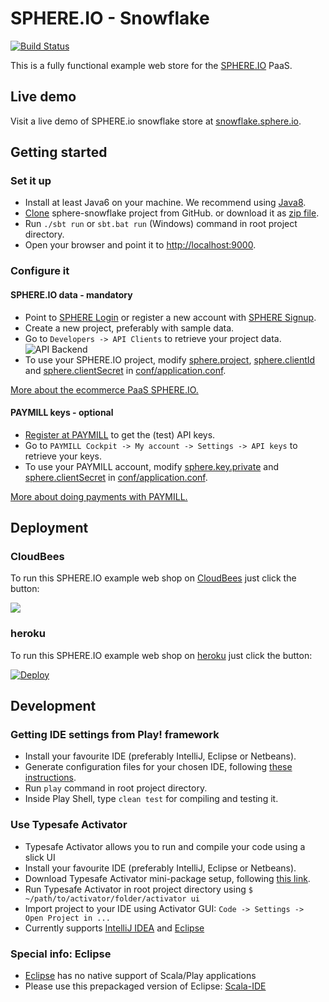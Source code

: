 SPHERE.IO - Snowflake
=====================

[![Build Status](https://travis-ci.org/commercetools/sphere-snowflake.png)](https://travis-ci.org/commercetools/sphere-snowflake)

This is a fully functional example web store for the [SPHERE.IO](http://sphere.io) PaaS.

## Live demo
Visit a live demo of SPHERE.io snowflake store at [snowflake.sphere.io](http://snowflake.sphere.io/).

## Getting started

### Set it up
- Install at least Java6 on your machine. We recommend using [Java8](http://www.oracle.com/technetwork/java/javase/downloads/jdk8-downloads-2133151.html).
- [Clone](http://git-scm.com/book/en/Git-Basics-Getting-a-Git-Repository#Cloning-an-Existing-Repository) sphere-snowflake project from GitHub. or download it as [zip file](https://github.com/commercetools/sphere-snowflake/archive/master.zip).
- Run `./sbt run` or `sbt.bat run` (Windows) command in root project directory.
- Open your browser and point it to [http://localhost:9000](http://localhost:9000).

### Configure it

#### SPHERE.IO data - mandatory
- Point to [SPHERE Login](https://admin.sphere.io/login) or register a new account with [SPHERE Signup](https://admin.sphere.io/signup).
- Create a new project, preferably with sample data.
- Go to `Developers -> API Clients` to retrieve your project data.
![API Backend](https://raw.github.com/commercetools/sphere-snowflake/master/public/images/mc_api.png)
- To use your SPHERE.IO project, modify [sphere.project](https://github.com/commercetools/sphere-snowflake/blob/master/conf/application.conf#L24), [sphere.clientId](https://github.com/commercetools/sphere-snowflake/blob/master/conf/application.conf#L26) and [sphere.clientSecret](https://github.com/commercetools/sphere-snowflake/blob/master/conf/application.conf#L28) in [conf/application.conf](https://github.com/commercetools/sphere-snowflake/blob/master/conf/application.conf).

[More about the ecommerce PaaS SPHERE.IO.](http://dev.sphere.io)

#### PAYMILL keys - optional
- [Register at PAYMILL](https://app.paymill.com/en-gb/auth/register) to get the (test) API keys.
- Go to `PAYMILL Cockpit -> My account -> Settings -> API keys` to retrieve your keys.
- To use your PAYMILL account, modify [sphere.key.private](https://github.com/commercetools/sphere-snowflake/blob/master/conf/application.conf#L52) and [sphere.clientSecret](https://github.com/commercetools/sphere-snowflake/blob/master/conf/application.conf#L24) in [conf/application.conf](https://github.com/commercetools/sphere-snowflake/blob/master/conf/application.conf).

[More about doing payments with PAYMILL.](http://www.paymill.com)

## Deployment

### CloudBees

To run this SPHERE.IO example web shop on [CloudBees](http://cloudbees.com) just click the button:

<a href="https://grandcentral.cloudbees.com/?CB_clickstart=https://raw.github.com/commercetools/sphere-snowflake/master/deploy/cloudbees/clickstart.json"><img src="https://d3ko533tu1ozfq.cloudfront.net/clickstart/deployInstantly.png"/></a>

### heroku

To run this SPHERE.IO example web shop on [heroku](https://www.heroku.com) just click the button:

<a href="https://heroku.com/deploy?template=https://github.com/commercetools/sphere-snowflake"><img src="https://www.herokucdn.com/deploy/button.png" alt="Deploy"></a>

## Development

### Getting IDE settings from Play! framework

- Install your favourite IDE (preferably IntelliJ, Eclipse or Netbeans).
- Generate configuration files for your chosen IDE, following [these instructions](http://www.playframework.com/documentation/2.2.x/IDE).
- Run `play` command in root project directory.
- Inside Play Shell, type `clean test` for compiling and testing it.

### Use Typesafe Activator

- Typesafe Activator allows you to run and compile your code using a slick UI
- Install your favourite IDE (preferably IntelliJ, Eclipse or Netbeans).
- Download Typesafe Activator mini-package setup, following [this link](https://typesafe.com/platform/getstarted).
- Run Typesafe Activator in root project directory using `$ ~/path/to/activator/folder/activator ui`
- Import project to your IDE using Activator GUI: `Code -> Settings -> Open Project in ...`
- Currently supports [IntelliJ IDEA](http://www.jetbrains.com/idea/) and [Eclipse](https://www.eclipse.org/)

### Special info: Eclipse

- [Eclipse](https://www.eclipse.org/) has no native support of Scala/Play applications
- Please use this prepackaged version of Eclipse: [Scala-IDE](http://scala-ide.org)
